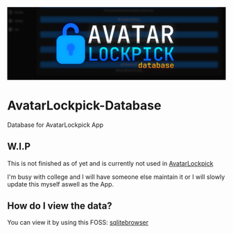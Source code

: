 <img src="https://github.com/scrim-dev/AvatarLockpick-Database/blob/main/img/LockpickBanner2.png" alt="BannerImg">

# AvatarLockpick-Database
Database for AvatarLockpick App

## W.I.P
This is not finished as of yet and is currently not used in [AvatarLockpick](https://github.com/scrim-dev/AvatarLockpick)

I'm busy with college and I will have someone else maintain it or I will slowly update this myself aswell as the App.

## How do I view the data?
You can view it by using this FOSS: [sqlitebrowser](https://github.com/sqlitebrowser/sqlitebrowser)
